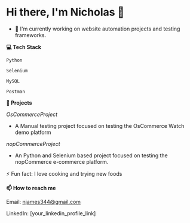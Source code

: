 # Hi there, I'm Nicholas 👋

- 🔭 I'm currently working on website automation projects and testing frameworks.

**💻 Tech Stack**

`Python`

`Selenium`

`MySQL`

`Postman`

**📂 Projects**

*OsCommerceProject*

- A Manual testing project focused on testing the OsCommerce Watch demo platform

*nopCommerceProject*

- An Python and Selenium based project focused on testing the nopCommerce e-commerce platform.



⚡ Fun fact: I love cooking and trying new foods

**📫 How to reach me**

Email: njames344@gmail.com

LinkedIn: \[your\_linkedin\_profile\_link]

